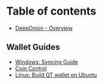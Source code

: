 # Table of contents

* [DeepOnion - Overview](README.md)

## Wallet Guides

* [Windows: Syncing Guide](wallet-guides/windows-syncing-guide.md)
* [Coin Control](wallet-guides/coin-control.md)
* [Linux: Build QT wallet on Ubuntu](wallet-guides/linux-build-qt-wallet-on-ubuntu.md)

